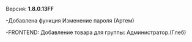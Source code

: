 Версия: **1.8.0.13FF**

-Добавлена функция Изменение пароля (Артем)

-FRONTEND: Добавление товара для группы: Администратор.(Глеб)